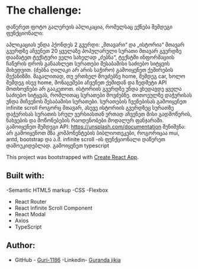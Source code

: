 # The challenge:

დაწერეთ ფოტო გალერეის აპლიკაცია, რომელსაც ექნება შემდეგი ფუნქციონალი:

აპლიკაციას უნდა ჰქონდეს 2 გვერდი: „მთავარი“ და „ისტორია“
მთავარ გვერდზე აჩვენეთ 20 ყველაზე პოპულარული სურათი
მთავარ გვერდზე დაამატეთ ტექსტური ველი სახელად „ძებნა“, ტექსტში ინფორმაციის ჩაწერის დროს განაახლეთ სურათები შესაბამისი საძიებო სიტყვის მიხედვით. (ძებნა ღილაკი არ არის საჭირო)
გამოიყენეთ ქეშირების მექანიზმი. მაგალითად, თუ ერთხელ მოვძებნე home, შემდეგ car, ხოლო შემდეგ ისევ home, მონაცემები აჩვენეთ ქეშიდან და ზედმეტი API მოთხოვნები არ გააკეთოთ.
ისტორიის გვერდზე უნდა ვხედავდე ყველა საძიებო სიტყვას, რომლითაც სურათები მოვძებნე. თითოეულზე დაჭერისას უნდა მიჩვენოს შესაბამისი სურათები.
სურათების ჩვენებისას გამოიყენეთ infinite scroll როგორც მთავარ, ასევე ისტორიის გვერდზეც
სურათზე დაჭერისას სურათის სრულ ვერსიასთან ერთად აჩვენეთ მისი გადმოწერის, ნახვების და მოწონებების რაოდენობები მოდალურ ფანჯარაში.
გამოიყენეთ შემდეგი API: https://unsplash.com/documentation
შენიშვნა:
არ გამოიყენოთ მზა კომპონენტების ბიბლიოთეკები, როგორიცაა mui, antd, bootstrap და ა.შ.
infinite scroll -ის ფუნქციონალი დაწერეთ დამოუკიდებლად.
გამოიყენეთ typescript

This project was bootstrapped with [Create React App](https://github.com/facebook/create-react-app).

## Built with:

-Semantic HTML5 markup
-CSS
-Flexbox

- React Router
- React Infinite Scroll Component
- React Modal
- Axios
- TypeScript

## Author:

- GitHub - [Guri-1186](https://github.com/Guri-1186)
  -Linkedin- [Guranda jikia](https://www.linkedin.com/in/guranda-jikia-3aaa5118b/)
